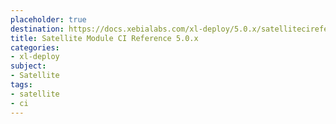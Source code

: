 ```yaml
---
placeholder: true
destination: https://docs.xebialabs.com/xl-deploy/5.0.x/satellitecireference.html
title: Satellite Module CI Reference 5.0.x
categories:
- xl-deploy
subject:
- Satellite
tags:
- satellite
- ci
---
```

